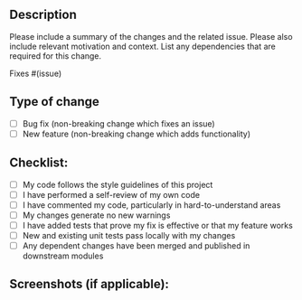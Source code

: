 ## Description

Please include a summary of the changes and the related issue. Please also include relevant motivation and context. List any dependencies that are required for this change.

Fixes #(issue)

## Type of change

-   [ ] Bug fix (non-breaking change which fixes an issue)
-   [ ] New feature (non-breaking change which adds functionality)

## Checklist:

-   [ ] My code follows the style guidelines of this project
-   [ ] I have performed a self-review of my own code
-   [ ] I have commented my code, particularly in hard-to-understand areas
-   [ ] My changes generate no new warnings
-   [ ] I have added tests that prove my fix is effective or that my feature works
-   [ ] New and existing unit tests pass locally with my changes
-   [ ] Any dependent changes have been merged and published in downstream modules

## Screenshots (if applicable):
